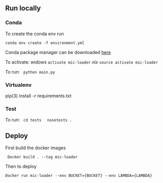 ## Run locally

### Conda
To create the conda env run

``` conda env create -f environment.yml ```

Conda package manager can be downloaded [here](https://conda.io/miniconda.html)

To activate:
*widows* ``` activate mic-loader ```
*nix*  ``` source activate mic-loader ```

To run:
``` python main.py```

### Virtualenv

pip(3) install -r requirements.txt

### Test

To run:
```  cd tests  ```
```  nosetests .  ```

## Deploy

First build the docker images

``` Docker build . --tag mic-loader```

Then to deploy

``` Docker run mic-loader --env BUCKET={BUCKET} --env LAMBDA={LAMBDA} ```









